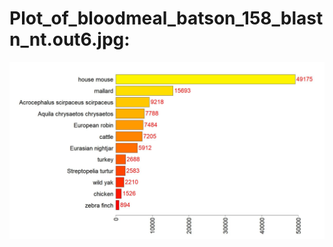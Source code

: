 # Plot_of_bloodmeal_batson_158_blastn_nt.out6.jpg:
![Hi alt text](https://github.com/LeungHK/MVP/blob/main/bloodmeal_analysis/Plot_of_bloodmeal_batson_158_blastn_nt.out6.jpg)

